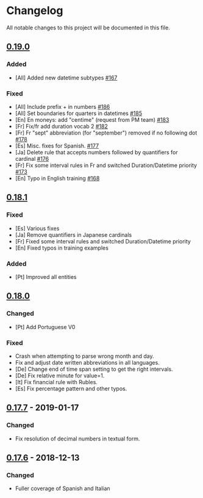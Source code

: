 # Changelog
All notable changes to this project will be documented in this file.

## [0.19.0]
### Added
- [All] Added new datetime subtypes [#167](https://github.com/snipsco/rustling-ontology/pull/167)

### Fixed
- [All] Include prefix + in numbers [#186](https://github.com/snipsco/rustling-ontology/pull/186)
- [All] Set boundaries for quarters in datetimes [#185](https://github.com/snipsco/rustling-ontology/pull/185)
- [En] En moneys: add "centime" (request from PM team) [#183](https://github.com/snipsco/rustling-ontology/pull/183)
- [Fr] Fix/fr add duration vocab 2 [#182](https://github.com/snipsco/rustling-ontology/pull/182)
- [Fr] Fr "sept" abbreviation (for "september") removed if no following dot [#178](https://github.com/snipsco/rustling-ontology/pull/178)
- [Es] Misc. fixes for Spanish. [#177](https://github.com/snipsco/rustling-ontology/pull/177)
- [Ja] Delete rule that accepts numbers followed by quantifiers for cardinal [#176](https://github.com/snipsco/rustling-ontology/pull/176)
- [Fr] Fix some interval rules in Fr and switched Duration/Datetime priority [#173](https://github.com/snipsco/rustling-ontology/pull/173)
- [En] Typo in English training [#168](https://github.com/snipsco/rustling-ontology/pull/168)

## [0.18.1]
### Fixed
- [Es] Various fixes
- [Ja] Remove quantifiers in Japanese cardinals
- [Fr] Fixed some interval rules and switched Duration/Datetime priority
- [En] Fixed typos in training examples

### Added
- [Pt] Improved all entities

## [0.18.0]
### Changed
- [Pt] Add Portuguese V0

### Fixed
- Crash when attempting to parse wrong month and day.
- Fix and adjust date written abbreviations in all languages.
- [De] Change end of time span setting to get the right intervals.
- [De] Fix relative minute for value=1.
- [It] Fix financial rule with Rubles.
- [Es] Fix percentage pattern and other typos.

## [0.17.7] - 2019-01-17
### Changed
- Fix resolution of decimal numbers in textual form.

## [0.17.6] - 2018-12-13
### Changed
- Fuller coverage of Spanish and Italian

[0.19.0]: https://github.com/snipsco/rustling-ontology/compare/0.18.1...0.19.0
[0.18.1]: https://github.com/snipsco/rustling-ontology/compare/0.18.0...0.18.1
[0.18.0]: https://github.com/snipsco/rustling-ontology/compare/0.17.7...0.18.0
[0.17.7]: https://github.com/snipsco/rustling-ontology/compare/0.17.6...0.17.7
[0.17.6]: https://github.com/snipsco/rustling-ontology/compare/0.17.5...0.17.6
